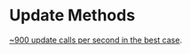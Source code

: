 # Update Methods

[~900 update calls per second in the best case](https://forum.dfinity.org/t/what-is-the-theroretical-number-for-txns-per-second-on-internet-computer-right-now/14039/6?u=lastmjs).
